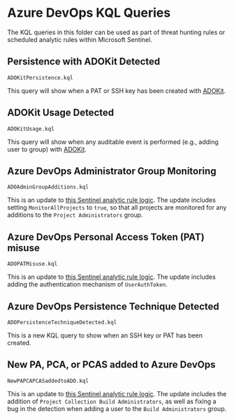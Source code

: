 # Azure DevOps KQL Queries

The KQL queries in this folder can be used as part of threat hunting rules or scheduled analytic rules within Microsoft Sentinel.

## Persistence with ADOKit Detected

`ADOKitPersistence.kql`

This query will show when a PAT or SSH key has been created with [ADOKit](https://github.com/xforcered/ADOKit).

## ADOKit Usage Detected

`ADOKitUsage.kql`

This query will show when any auditable event is performed (e.g., adding user to group) with [ADOKit](https://github.com/xforcered/ADOKit).

## Azure DevOps Administrator Group Monitoring

`ADOAdminGroupAdditions.kql`

This is an update to [this Sentinel analytic rule logic](https://github.com/Azure/Azure-Sentinel/blob/master/Solutions/AzureDevOpsAuditing/Analytic%20Rules/AzDOAdminGroupAdditions.yaml). The update includes setting `MonitorAllProjects` to `true`, so that all projects are monitored for any additions to the `Project Administrators` group.

## Azure DevOps Personal Access Token (PAT) misuse

`ADOPATMisuse.kql`

This is an update to [this Sentinel analytic rule logic](https://github.com/Azure/Azure-Sentinel/blob/master/Solutions/AzureDevOpsAuditing/Analytic%20Rules/AzDOPatSessionMisuse.yaml). The update includes adding the authentication mechanism of `UserAuthToken`.

## Azure DevOps Persistence Technique Detected

`ADOPersistenceTechniqueDetected.kql`

This is a new KQL query to show when an SSH key or PAT has been created.

## New PA, PCA, or PCAS added to Azure DevOps

`NewPAPCAPCASaddedtoADO.kql`

This is an update to [this Sentinel analytic rule logic](https://github.com/Azure/Azure-Sentinel/blob/master/Solutions/AzureDevOpsAuditing/Analytic%20Rules/NewPAPCAPCASaddedtoADO.yaml). The update includes the addition of `Project Collection Build Administrators`, as well as fixing a bug in the detection when adding a user to the `Build Administrators` group.



